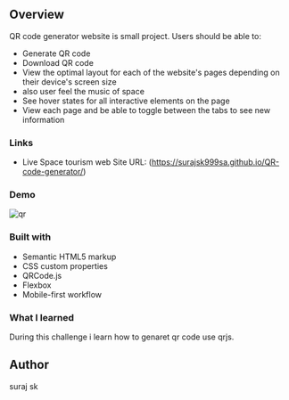
## Overview
  QR code generator website is small project.
  Users should be able to:
- Generate QR code 
- Download QR code
- View the optimal layout for each of the website's pages depending on their device's screen size
- also user feel the music of space
- See hover states for all interactive elements on the page
- View each page and be able to toggle between the tabs to see new information

### Links
- Live Space tourism web Site URL: (https://surajsk999sa.github.io/QR-code-generator/)

### Demo
![qr](https://user-images.githubusercontent.com/101207592/193169078-02ea5cd8-665a-4cdc-9ee9-9a4801a7f567.PNG)

### Built with

- Semantic HTML5 markup
- CSS custom properties
- QRCode.js 
- Flexbox
- Mobile-first workflow

### What I learned
During this challenge i learn how to genaret qr code use qrjs.

## Author
suraj sk
